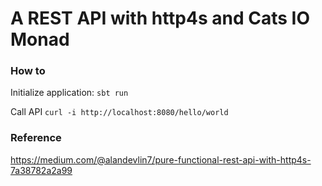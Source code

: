 # A REST API with http4s and Cats IO Monad

### How to

Initialize application: `sbt run`

Call API `curl -i http://localhost:8080/hello/world`

### Reference

https://medium.com/@alandevlin7/pure-functional-rest-api-with-http4s-7a38782a2a99
